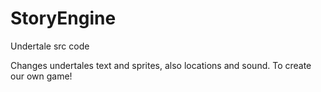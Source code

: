 # StoryEngine
Undertale src code


Changes undertales text and sprites, also locations and sound.
To create our own game!
